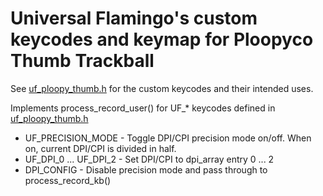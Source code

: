 # Universal Flamingo's custom keycodes and keymap for Ploopyco Thumb Trackball

See [uf_ploopy_thumb.h](uf_ploopy_thumb.h) for the custom keycodes and their intended uses.

Implements process_record_user() for UF_* keycodes defined in [uf_ploopy_thumb.h](uf_ploopy_thumb.h)

- UF_PRECISION_MODE - Toggle DPI/CPI precision mode on/off. When on, current DPI/CPI is divided in half.
- UF_DPI_0 ... UF_DPI_2 - Set DPI/CPI to dpi_array entry 0 ... 2
- DPI_CONFIG - Disable precision mode and pass through to process_record_kb()
